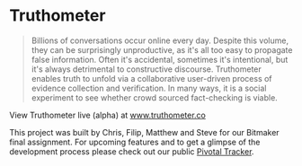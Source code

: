 # Truthometer
> Billions of conversations occur online every day. Despite this volume, they can be surprisingly unproductive, as it's all too easy to propagate false information. Often it's accidental, sometimes it's intentional, but it's always detrimental to constructive discourse. Truthometer enables truth to unfold via a collaborative user-driven process of evidence collection and verification. In many ways, it is a social experiment to see whether crowd sourced fact-checking is viable.

View Truthometer live (alpha) at <a href="http://www.truthometer.com">www.truthometer.co</a>

This project was built by Chris, Filip, Matthew and Steve for our Bitmaker final assignment. For upcoming features and to get a glimpse of the development process please check out our public <a href="https://www.pivotaltracker.com/n/projects/1545365">Pivotal Tracker</a>.
